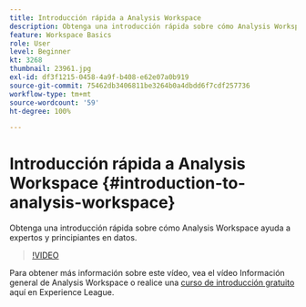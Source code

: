 ```yaml
---
title: Introducción rápida a Analysis Workspace
description: Obtenga una introducción rápida sobre cómo Analysis Workspace ayuda a expertos y principiantes en datos.
feature: Workspace Basics
role: User
level: Beginner
kt: 3268
thumbnail: 23961.jpg
exl-id: df3f1215-0458-4a9f-b408-e62e07a0b919
source-git-commit: 75462db3406811be3264b0a4dbdd6f7cdf257736
workflow-type: tm+mt
source-wordcount: '59'
ht-degree: 100%

---
```


# Introducción rápida a Analysis Workspace {#introduction-to-analysis-workspace}

Obtenga una introducción rápida sobre cómo Analysis Workspace ayuda a expertos y principiantes en datos.

>[!VIDEO](https://video.tv.adobe.com/v/28165/?quality=12&learn=on)

Para obtener más información sobre este vídeo, vea el vídeo Información general de Analysis Workspace o realice una [curso de introducción gratuito](https://experienceleague.adobe.com/?lang=es&recommended=Analytics-U-1-2020.1.workspace&amp;lang=es) aquí en Experience League.
